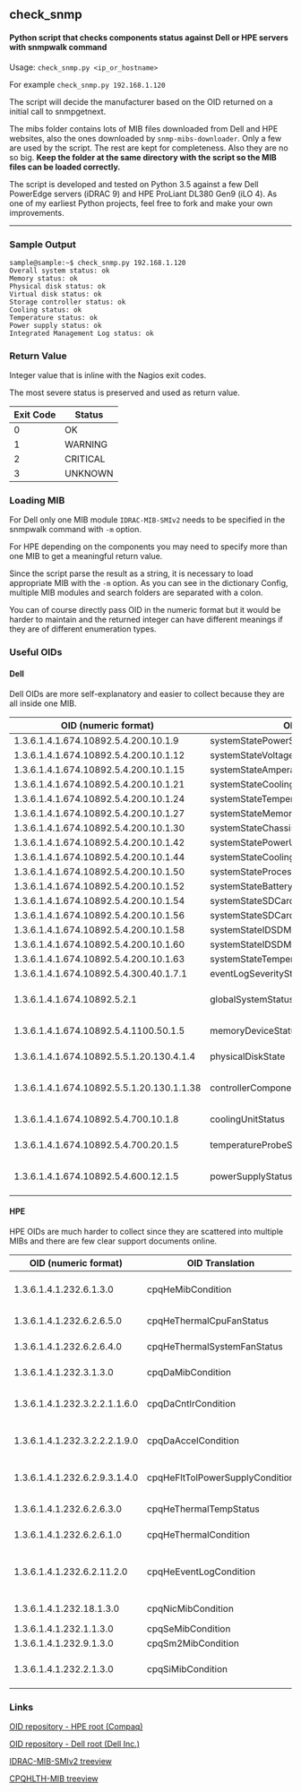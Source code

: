 ## check_snmp
#### Python script that checks components status against Dell or HPE servers with snmpwalk command

Usage: `check_snmp.py <ip_or_hostname>`

For example `check_snmp.py 192.168.1.120`

The script will decide the manufacturer based on the OID returned on a initial call to snmpgetnext.

The mibs folder contains lots of MIB files downloaded from Dell and HPE websites, also the ones downloaded by `snmp-mibs-downloader`.
Only a few are used by the script. The rest are kept for completeness. Also they are no so big.
**Keep the folder at the same directory with the script so the MIB files can be loaded correctly.**

The script is developed and tested on Python 3.5 against a few Dell PowerEdge servers (iDRAC 9) and HPE ProLiant DL380 Gen9 (iLO 4).
As one of my earliest Python projects, feel free to fork and make your own improvements.

--------------

### Sample Output
```
sample@sample:~$ check_snmp.py 192.168.1.120
Overall system status: ok
Memory status: ok
Physical disk status: ok
Virtual disk status: ok
Storage controller status: ok
Cooling status: ok
Temperature status: ok
Power supply status: ok
Integrated Management Log status: ok
```

### Return Value
Integer value that is inline with the Nagios exit codes.

The most severe status is preserved and used as return value. 

Exit Code | Status
--- | ---
0 | OK
1 | WARNING
2 | CRITICAL
3 | UNKNOWN
       
### Loading MIB
For Dell only one MIB module `IDRAC-MIB-SMIv2` needs to be specified in the snmpwalk command with `-m` option.

For HPE depending on the components you may need to specify more than one MIB to get a meaningful return value.

Since the script parse the result as a string, it is necessary to load appropriate MIB with the `-m` option.
As you can see in the dictionary Config, multiple MIB modules and search folders are separated with a colon.

You can of course directly pass OID in the numeric format but it would be harder to maintain and the returned integer can have different meanings if they are of different enumeration types.

### Useful OIDs
#### Dell
Dell OIDs are more self-explanatory and easier to collect because they are all inside one MIB.

OID (numeric format) | OID Translation | Description
---| --- | ---
1.3.6.1.4.1.674.10892.5.4.200.10.1.9 | systemStatePowerSupplyStatusCombined
1.3.6.1.4.1.674.10892.5.4.200.10.1.12 | systemStateVoltageStatusCombined
1.3.6.1.4.1.674.10892.5.4.200.10.1.15 | systemStateAmperageStatusCombined
1.3.6.1.4.1.674.10892.5.4.200.10.1.21 | systemStateCoolingDeviceStatusCombined
1.3.6.1.4.1.674.10892.5.4.200.10.1.24 | systemStateTemperatureStatusCombined
1.3.6.1.4.1.674.10892.5.4.200.10.1.27 | systemStateMemoryDeviceStatusCombined
1.3.6.1.4.1.674.10892.5.4.200.10.1.30 | systemStateChassisIntrusionStatusCombined
1.3.6.1.4.1.674.10892.5.4.200.10.1.42 | systemStatePowerUnitStatusCombined
1.3.6.1.4.1.674.10892.5.4.200.10.1.44 | systemStateCoolingUnitStatusCombined
1.3.6.1.4.1.674.10892.5.4.200.10.1.50 | systemStateProcessorDeviceStatusCombined
1.3.6.1.4.1.674.10892.5.4.200.10.1.52 | systemStateBatteryStatusCombined
1.3.6.1.4.1.674.10892.5.4.200.10.1.54 | systemStateSDCardUnitStatusCombined
1.3.6.1.4.1.674.10892.5.4.200.10.1.56 | systemStateSDCardDeviceStatusCombined
1.3.6.1.4.1.674.10892.5.4.200.10.1.58 | systemStateIDSDMCardUnitStatusCombined
1.3.6.1.4.1.674.10892.5.4.200.10.1.60 | systemStateIDSDMCardDeviceStatusCombined
1.3.6.1.4.1.674.10892.5.4.200.10.1.63 | systemStateTemperatureStatisticsStatusCombined
1.3.6.1.4.1.674.10892.5.4.300.40.1.7.1 | eventLogSeverityStatus
1.3.6.1.4.1.674.10892.5.2.1 | globalSystemStatus | Overall system status
1.3.6.1.4.1.674.10892.5.4.1100.50.1.5 | memoryDeviceStatus | Memory status
1.3.6.1.4.1.674.10892.5.5.1.20.130.4.1.4 | physicalDiskState | Physical disk status
1.3.6.1.4.1.674.10892.5.5.1.20.130.1.1.38 | controllerComponentStatus | Storage controller status
1.3.6.1.4.1.674.10892.5.4.700.10.1.8 | coolingUnitStatus | Cooling status
1.3.6.1.4.1.674.10892.5.4.700.20.1.5 | temperatureProbeStatus | Temperature status
1.3.6.1.4.1.674.10892.5.4.600.12.1.5 | powerSupplyStatus | Power supply status

#### HPE
HPE OIDs are much harder to collect since they are scattered into multiple MIBs and there are few clear support documents online.

OID (numeric format) | OID Translation | Description
---| --- | ---
1.3.6.1.4.1.232.6.1.3.0 | cpqHeMibCondition | Overall system condition
1.3.6.1.4.1.232.6.2.6.5.0 | cpqHeThermalCpuFanStatus | CPU fan condition
1.3.6.1.4.1.232.6.2.6.4.0 | cpqHeThermalSystemFanStatus | System fan condition
1.3.6.1.4.1.232.3.1.3.0 | cpqDaMibCondition | Disk array condition
1.3.6.1.4.1.232.3.2.2.1.1.6.0 | cpqDaCntlrCondition | Disk controller condition
1.3.6.1.4.1.232.3.2.2.2.1.9.0 | cpqDaAccelCondition | Disk accelerator condition 
1.3.6.1.4.1.232.6.2.9.3.1.4.0 | cpqHeFltTolPowerSupplyCondition | Power supply condition
1.3.6.1.4.1.232.6.2.6.3.0 | cpqHeThermalTempStatus | Temperature condition
1.3.6.1.4.1.232.6.2.6.1.0 | cpqHeThermalCondition | Thermal condition
1.3.6.1.4.1.232.6.2.11.2.0 | cpqHeEventLogCondition | Integrated Management Log condition
1.3.6.1.4.1.232.18.1.3.0 | cpqNicMibCondition | NIC condition
1.3.6.1.4.1.232.1.1.3.0 | cpqSeMibCondition | CPU?
1.3.6.1.4.1.232.9.1.3.0 | cpqSm2MibCondition | iLO condition
1.3.6.1.4.1.232.2.1.3.0 | cpqSiMibCondition | System information condition

### Links
[OID repository - HPE root (Compaq)](http://www.oid-info.com/get/1.3.6.1.4.1.232)

[OID repository - Dell root (Dell Inc.)](http://www.oid-info.com/get/1.3.6.1.4.1.674)

[IDRAC-MIB-SMIv2 treeview](http://www.oidview.com/mibs/674/IDRAC-MIB-SMIv2.html)

[CPQHLTH-MIB treeview](http://www.oidview.com/mibs/232/CPQHLTH-MIB.html)

